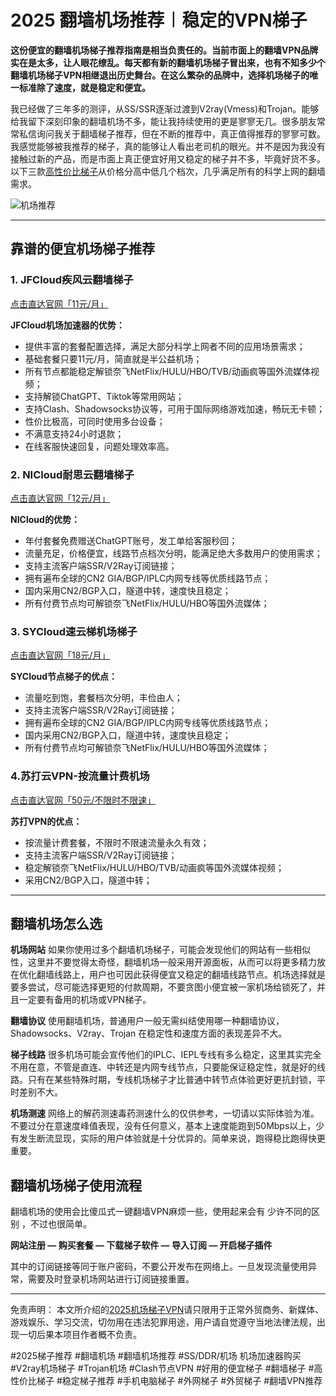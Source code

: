 # 2025 翻墙机场推荐︱稳定的VPN梯子

**这份便宜的翻墙机场梯子推荐指南是相当负责任的。当前市面上的翻墙VPN品牌实在是太多，让人眼花缭乱。每天都有新的翻墙机场梯子冒出来，也有不知多少个翻墙机场梯子VPN相继退出历史舞台。在这么繁杂的品牌中，选择机场梯子的唯一标准除了速度，就是稳定和便宜。**

我已经做了三年多的测评，从SS/SSR逐渐过渡到V2ray(Vmess)和Trojan。能够给我留下深刻印象的翻墙机场不多，能让我持续使用的更是寥寥无几。很多朋友常常私信询问我关于翻墙梯子推荐，但在不断的推荐中，真正值得推荐的寥寥可数。我感觉能够被我推荐的梯子，真的能够让人看出老司机的眼光。并不是因为我没有接触过新的产品，而是市面上真正便宜好用又稳定的梯子并不多，毕竟好货不多。以下三款[高性价比梯子](https://github.com/AlipJJ/tizi)从价格分高中低几个档次，几乎满足所有的科学上网的翻墙需求。

![机场推荐](https://github.com/2025vpn/jichangtuijian/assets/163795710/e991789e-066b-4805-ad83-17347abee759)


---

## 靠谱的便宜机场梯子推荐
### 1. JFCloud疾风云翻墙梯子
[点击直达官网「11元/月」](https://go.1vpn.cc/jife)

**JFCloud机场加速器的优势：**
* 提供丰富的套餐配置选择，满足大部分科学上网者不同的应用场景需求；
* 基础套餐只要11元/月，简直就是半公益机场；
* 所有节点都能稳定解锁奈飞NetFlix/HULU/HBO/TVB/动画疯等国外流媒体视频；
* 支持解锁ChatGPT、Tiktok等常用网站；
* 支持Clash、Shadowsocks协议等，可用于国际网络游戏加速，畅玩无卡顿；
* 性价比极高，可同时使用多台设备；
* 不满意支持24小时退款；
* 在线客服快速回复，问题处理效率高。


### 2. NICloud耐思云翻墙梯子
[点击直达官网「12元/月」](https://go.1vpn.cc/nisi)

**NICloud的优势：**
* 年付套餐免费赠送ChatGPT账号，发工单给客服秒回；
* 流量充足，价格便宜，线路节点档次分明，能满足绝大多数用户的使用需求；
* 支持主流客户端SSR/V2Ray订阅链接；
* 拥有遍布全球的CN2 GIA/BGP/IPLC内网专线等优质线路节点；
* 国内采用CN2/BGP入口，隧道中转，速度快且稳定；
* 所有付费节点均可解锁奈飞NetFlix/HULU/HBO等国外流媒体；

### 3. SYCloud速云梯机场梯子
[点击直达官网「18元/月」](https://go.1vpn.cc/suyu)

**SYCloud节点梯子的优点：**
* 流量吃到饱，套餐档次分明，丰俭由人；
* 支持主流客户端SSR/V2Ray订阅链接；
* 拥有遍布全球的CN2 GIA/BGP/IPLC内网专线等优质线路节点；
* 国内采用CN2/BGP入口，隧道中转，速度快且稳定；
* 所有付费节点均可解锁奈飞NetFlix/HULU/HBO等国外流媒体；
 
### 4.苏打云VPN-按流量计费机场
[点击直达官网「50元/不限时不限速」](https://go.1vpn.cc/soda)

**苏打VPN的优点：**
* 按流量计费套餐，不限时不限速流量永久有效；
* 支持主流客户端SSR/V2Ray订阅链接；
* 稳定解锁奈飞NetFlix/HULU/HBO/TVB/动画疯等国外流媒体视频；
* 采用CN2/BGP入口，隧道中转；


---

## 翻墙机场怎么选
**机场网站**
如果你使用过多个翻墙机场梯子，可能会发现他们的网站有一些相似性，这里并不要觉得太奇怪，翻墙机场一般采用开源面板，从而可以将更多精力放在优化翻墙线路上，用户也可因此获得便宜又稳定的翻墙线路节点。机场选择就是要多尝试，尽可能选择更短的付款周期，不要贪图小便宜被一家机场给锁死了，并且一定要有备用的机场或VPN梯子。

**翻墙协议**
使用翻墙机场，普通用户一般无需纠结使用哪一种翻墙协议，Shadowsocks、V2ray、Trojan 在稳定性和速度方面的表现差异不大。

**梯子线路**
很多机场可能会宣传他们的IPLC、IEPL专线有多么稳定，这里其实完全不用在意，不管是直连、中转还是内网专线节点，只要能保证稳定性，就是好的线路。只有在某些特殊时期，专线机场梯子才比普通中转节点体验更好更抗封锁，平时差别不大。

**机场测速**
网络上的解药测速毒药测速什么的仅供参考，一切请以实际体验为准。不要过分在意速度峰值表现，没有任何意义，基本上速度能跑到50Mbps以上，少有发生断流显现，实际的用户体验就是十分优异的。简单来说，跑得稳比跑得快更重要。

## 翻墙机场梯子使用流程
翻墙机场的使用会比傻瓜式一键翻墙VPN麻烦一些，使用起来会有 少许不同的区别 ，不过也很简单。

**网站注册 — 购买套餐 — 下载梯子软件 — 导入订阅 — 开启梯子插件**

其中的订阅链接等同于账户密码，不要公开发布在网络上。一旦发现流量使用异常，需要及时登录机场网站进行订阅链接重置。

---

免责声明： 本文所介绍的[2025机场梯子VPN](https://gitlab.com/best_vpn1/SSR-V2Ray-Trojan)请只限用于正常外贸商务、新媒体、游戏娱乐、学习交流，切勿用在违法犯罪用途，用户请自觉遵守当地法律法规，出现一切后果本项目作者概不负责。

#2025梯子推荐 #翻墙机场 #翻墙机场推荐 #SS/DDR/机场 机场加速器购买 #V2ray机场梯子 #Trojan机场 #Clash节点VPN #好用的便宜梯子 #翻墙梯子 #高性价比梯子 #稳定梯子推荐 #手机电脑梯子 #外网梯子 #外贸梯子 #翻墙VPN推荐
